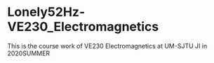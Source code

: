# Lonely52Hz-VE230_Electromagnetics
This is the course work of VE230 Electromagnetics at UM-SJTU JI in 2020SUMMER
